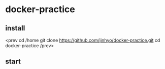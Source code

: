 # docker-practice
## install
<prev
cd /home
git clone https://github.com/jinhyo/docker-practice.git
cd docker-practice
/prev>

## start
<pre
docker login
docker pull sosilion/docker-test
docker run -p 80:80 -v /home/docker-practice/project:/var/www/html --name=php-db sosilion/docker-test
/pre>
